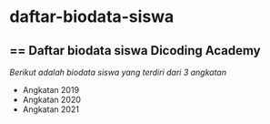 # daftar-biodata-siswa

==
Daftar biodata siswa Dicoding Academy
--
*Berikut adalah biodata siswa yang terdiri dari 3 angkatan*
- Angkatan 2019
- Angkatan 2020
- Angkatan 2021

